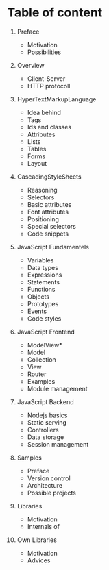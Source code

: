# Table of content

1. Preface
    * Motivation
    * Possibilities

2. Overview
    * Client-Server
    * HTTP protocoll

3. HyperTextMarkupLanguage
    * Idea behind
    * Tags
    * Ids and classes
    * Attributes
    * Lists
    * Tables
    * Forms
    * Layout

4. CascadingStyleSheets
    * Reasoning
    * Selectors
    * Basic attributes
    * Font attributes
    * Positioning
    * Special selectors
    * Code snippets

5. JavaScript Fundamentels
    * Variables
    * Data types
    * Expressions
    * Statements
    * Functions
    * Objects
    * Prototypes
    * Events
    * Code styles

6. JavaScript Frontend
    * ModelView*
    * Model
    * Collection
    * View
    * Router
    * Examples
    * Module management

7. JavaScript Backend
    * Nodejs basics
    * Static serving
    * Controllers
    * Data storage
    * Session management

8. Samples
    * Preface
    * Version control
    * Architecture
    * Possible projects

9. Libraries
    * Motivation
    * Internals of

10. Own Libraries
    * Motivation
    * Advices